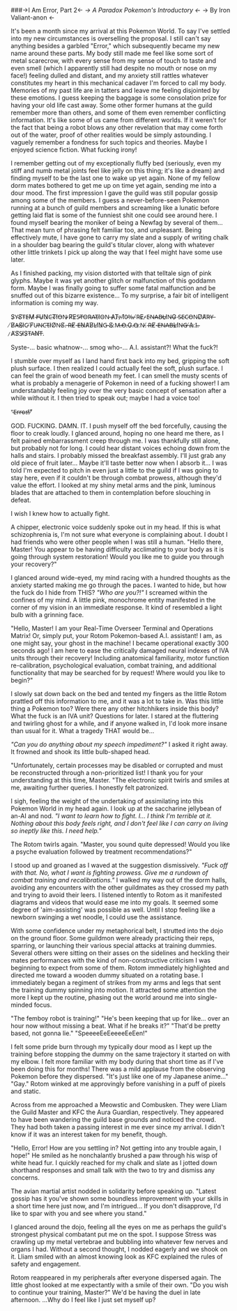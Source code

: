 ###->I Am Error, Part 2<-
*-> A Paradox Pokemon's Introductory <-*
-> By Iron Valiant-anon <-

It's been a month since my arrival at this Pokemon World. To say I've settled into my new circumstances is overselling the proposal. I still can't say anything besides a garbled "Error," which subsequently became my new name around these parts. My body still made me feel like some sort of metal scarecrow, with every sense from my sense of touch to taste and even smell (which I apparently still had despite no mouth or nose on my face!) feeling dulled and distant, and my anxiety still rattles whatever constitutes my heart in this mechanical cadaver I'm forced to call my body. Memories of my past life are in tatters and leave me feeling disjointed by these emotions. I guess keeping the baggage is some consolation prize for having your old life cast away. Some other former humans at the guild remember more than others, and some of them even remember conflicting information. It's like some of us came from different worlds. If it weren't for the fact that being a robot blows any other revelation that may come forth out of the water, proof of other realities would be simply astounding. I vaguely remember a fondness for such topics and theories. Maybe I enjoyed science fiction. What fucking irony!

I remember getting out of my exceptionally fluffy bed (seriously, even my stiff and numb metal joints feel like jelly on this thing; it's like a dream) and finding myself to be the last one to wake up yet again. None of my fellow dorm mates bothered to get me up on time yet again, sending me into a dour mood. The first impression I gave the guild was still popular gossip among some of the members. I guess a never-before-seen Pokemon running at a bunch of guild members and screaming like a lunatic before getting laid flat is some of the funniest shit one could see around here. I found myself bearing the moniker of being a Newfag by several of them... That mean turn of phrasing felt familiar too, and unpleasant. Being effectively mute, I have gone to carry my slate and a supply of writing chalk in a shoulder bag bearing the guild's titular clover, along with whatever other little trinkets I pick up along the way that I feel might have some use later.

As I finished packing, my vision distorted with that telltale sign of pink glyphs. Maybe it was yet another glitch or malfunction of this goddamn form. Maybe I was finally going to suffer some fatal malfunction and be snuffed out of this bizarre existence... To my surprise, a fair bit of intelligent information is coming my way.

S̷Y̴S̸T̴E̶M̷ ̴F̶U̷N̷C̶T̸I̸O̶N̴ ̷R̸E̷S̴T̶O̴R̴A̴T̴I̷O̴N̵ ̵A̷T̷:̶ ̷1̸0̴%̵.̵ ̸R̵E̷-̷E̵N̶A̴B̵L̶I̷N̶G̷ ̵S̴E̴C̵O̵N̵D̸A̸R̵Y̶ ̸B̸A̶S̸I̷C̴ ̸F̸U̶N̵C̵T̴I̷O̸N̵S̸.̵ ̵R̶E̸-̵E̶N̷A̸B̸L̴I̸N̷G̵ ̴S̸.̷M̶.̶O̶.̵G̷.̴O̶.̷N̵.̸ ̴R̶E̸-̴E̶N̴A̵B̶L̷I̸N̶G̶ ̸A̷.̷I̴.̴ ̷A̸S̸S̵I̷S̷T̵A̵N̸T̶.

Syste-... basic whatnow-... smog who-... A.I. assistant?! What the fuck?!

I stumble over myself as I land hand first back into my bed, gripping the soft plush surface. I then realized I could actually feel the soft, plush surface. I can feel the grain of wood beneath my feet. I can smell the musty scents of what is probably a menagerie of Pokemon in need of a fucking shower! I am understandably feeling joy over the very basic concept of sensation after a while without it. I then tried to speak out; maybe I had a voice too!

"̴E̵r̴r̵o̴r̶!̷"̸

GOD. FUCKING. DAMN. IT. I push myself off the bed forcefully, causing the floor to creak loudly. I glanced around, hoping no one heard me there, as I felt pained embarrassment creep through me. I was thankfully still alone, but probably not for long. I could hear distant voices echoing down from the halls and stairs. I probably missed the breakfast assembly. I'll just grab any old piece of fruit later... Maybe it'll taste better now when I absorb it... I was told I'm expected to pitch in even just a little to the guild if I was going to stay here, even if it couldn't be through combat prowess, although they'd value the effort. I looked at my shiny metal arms and the pink, luminous blades that are attached to them in contemplation before slouching in defeat.

I wish I knew how to actually fight.

A chipper, electronic voice suddenly spoke out in my head. If this is what schizophrenia is, I'm not sure what everyone is complaining about. I doubt I had friends who were other people when I was still a human. "Hello there, Master! You appear to be having difficulty acclimating to your body as it is going through system restoration! Would you like me to guide you through your recovery?"

I glanced around wide-eyed, my mind racing with a hundred thoughts as the anxiety started making me go through the paces. I wanted to hide, but how the fuck do I hide from THIS? *"Who are you?!"* I screamed within the confines of my mind. A little pink, monochrome entity manifested in the corner of my vision in an immediate response. It kind of resembled a light bulb with a grinning face.

"Hello, Master! I am your Real-Time Overseer Terminal and Operations Matrix! Or, simply put, your Rotom Pokemon-based A.I. assistant! I am, as one might say, your ghost in the machine! I became operational exactly 300 seconds ago! I am here to ease the critically damaged neural indexes of IVA units through their recovery! Including anatomical familiarity, motor function re-calibration, psychological evaluation, combat training, and additional functionality that may be searched for by request! Where would you like to begin?"

I slowly sat down back on the bed and tented my fingers as the little Rotom prattled off this information to me, and it was a lot to take in. Was this little thing a Pokemon too? Were there any other hitchhikers inside this body? What the fuck is an IVA unit? Questions for later. I stared at the fluttering and twirling ghost for a while, and if anyone walked in, I'd look more insane than usual for it. What a tragedy THAT would be...

*"Can you do anything about my speech impediment?"* I asked it right away. It frowned and shook its little bulb-shaped head.

"Unfortunately, certain processes may be disabled or corrupted and must be reconstructed through a non-prioritized list! I thank you for your understanding at this time, Master. "The electronic spirit twirls and smiles at me, awaiting further queries. I honestly felt patronized.

I sigh, feeling the weight of the undertaking of assimilating into this Pokemon World in my head again. I look up at the saccharine jellybean of an-AI and nod. *"I want to learn how to fight. I... I think I'm terrible at it. Nothing about this body feels right, and I don't feel like I can carry on living so ineptly like this. I need help."*

The Rotom twirls again. "Master, you sound quite depressed! Would you like a psyche evaluation followed by treatment recommendations?"

I stood up and groaned as I waved at the suggestion dismissively. *"Fuck off with that. No, what I want is fighting prowess. Give me a rundown of combat training and recalibrations."* I walked my way out of the dorm halls, avoiding any encounters with the other guildmates as they crossed my path and trying to avoid their leers. I listened intently to Rotom as it manifested diagrams and videos that would ease me into my goals. It seemed some degree of 'aim-assisting' was possible as well. Until I stop feeling like a newborn swinging a wet noodle, I could use the assistance.

With some confidence under my metaphorical belt, I strutted into the dojo on the ground floor. Some guildmon were already practicing their reps, sparring, or launching their various special attacks at training dummies. Several others were sitting on their asses on the sidelines and heckling their mates performances with the kind of non-constructive criticism I was beginning to expect from some of them. Rotom immediately highlighted and directed me toward a wooden dummy situated on a rotating base. I immediately began a regiment of strikes from my arms and legs that sent the training dummy spinning into motion. It attracted some attention the more I kept up the routine, phasing out the world around me into single-minded focus.

"The femboy robot is training!" "He's been keeping that up for like... over an hour now without missing a beat. What if he breaks it?" "That'd be pretty based, not gonna lie." "SpeeeeEeEeeeeEeEen!"

I felt some pride burn through my typically dour mood as I kept up the training before stopping the dummy on the same trajectory it started on with my elbow. I felt more familiar with my body during that short time as if I've been doing this for months! There was a mild applause from the observing Pokemon before they dispersed. "It's just like one of my Japanese anime..." "Gay." Rotom winked at me approvingly before vanishing in a puff of pixels and static.

Across from me approached a Meowstic and Combusken. They were Lliam the Guild Master and KFC the Aura Guardian, respectively. They appeared to have been wandering the guild base grounds and noticed the crowd. They had both taken a passing interest in me ever since my arrival. I didn't know if it was an interest taken for my benefit, though.

"Hello, Error! How are you settling in? Not getting into any trouble again, I hope!" He smiled as he nonchalantly brushed a paw through his wisp of white head fur. I quickly reached for my chalk and slate as I jotted down shorthand responses and small talk with the two to try and dismiss any concerns.

The avian martial artist nodded in solidarity before speaking up. "Latest gossip has it you've shown some boundless improvement with your skills in a short time here just now, and I'm intrigued... If you don't disapprove, I'd like to spar with you and see where you stand."

I glanced around the dojo, feeling all the eyes on me as perhaps the guild's strongest physical combatant put me on the spot. I suppose Stress was crawling up my metal vertebrae and bubbling into whatever few nerves and organs I had. Without a second thought, I nodded eagerly and we shook on it. Lliam smiled with an almost knowing look as KFC explained the rules of safety and engagement.

Rotom reappeared in my peripherals after everyone dispersed again. The little ghost looked at me expectantly with a smile of their own. "Do you wish to continue your training, Master?" We'd be having the duel in late afternoon. ...Why do I feel like I just set myself up?
